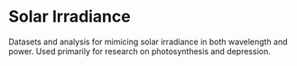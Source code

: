 # Solar Irradiance
 Datasets and analysis for mimicing solar irradiance in both wavelength and power. Used primarily for research on photosynthesis and depression.
